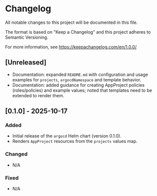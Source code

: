# Changelog

All notable changes to this project will be documented in this file.

The format is based on "Keep a Changelog" and this project adheres to
Semantic Versioning.

For more information, see https://keepachangelog.com/en/1.0.0/

## [Unreleased]

- Documentation: expanded `README.md` with configuration and usage examples for `projects`, `argocdNamespace` and template behavior.
- Documentation: added guidance for creating AppProject policies (roles/policies) and example values; noted that templates need to be extended to render them.

## [0.1.0] - 2025-10-17

### Added

- Initial release of the `argocd` Helm chart (version 0.1.0).
- Renders `AppProject` resources from the `projects` values map.

### Changed

- N/A

### Fixed

- N/A

<!--
How to use:
- Add new unreleased changes under the "Unreleased" section.
- When cutting a release, move the Unreleased entries into a new section
  with the released version and date, and update `Chart.yaml` `version` accordingly.
-->
